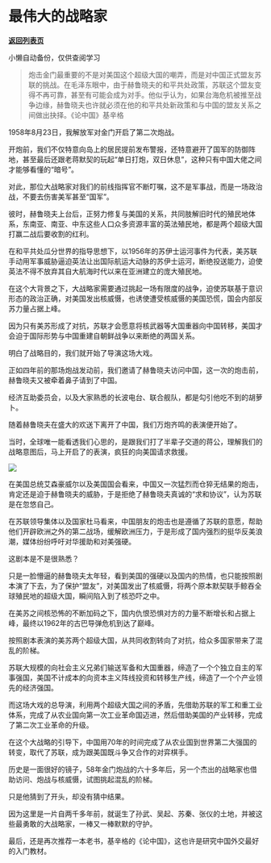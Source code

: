 # 最伟大的战略家

[**返回列表页**](/gzh/政事堂2019)

小懒自动备份，仅供查阅学习

>
> 炮击金门最重要的不是对美国这个超级大国的嘲弄，而是对中国正式盟友苏联的挑战。在毛泽东眼中，由于赫鲁晓夫的和平共处政策，苏联这个盟友变得不再可靠，甚至有可能会成为对手。他似乎认为，如果台海危机被推至战争边缘，赫鲁晓夫也许就必须在他的和平共处新政策和与中国的盟友关系之间做出抉择。《论中国》基辛格

1958年8月23日，我解放军对金门开启了第二次炮战。

开炮前，我们不仅特意向岛上的居民提前发布警报，还特意避开了国军的防御阵地，甚至最后还跟老蒋默契的玩起“单日打炮，双日休息”，这种只有中国大佬之间才能够看懂的“暗号”。  

对此，那位大战略家对我们的前线指挥官不断叮嘱，这不是军事战，而是一场政治战，不要去伤害美军甚至“国军”。  

彼时，赫鲁晓夫上台后，正努力修复与美国的关系，共同肢解旧时代的殖民地体系，东南亚、南亚、中东这些人口众多资源丰富的英法殖民地，都是两个超级大国打赢二战后要收割的红利。

在和平共处瓜分世界的指导思想下，以1956年的苏伊士运河事件为代表，美苏联手动用军事威胁逼迫英法让出国际航运大动脉的苏伊士运河，断绝投送能力，迫使英法不得不放弃其自大航海时代以来在亚洲建立的庞大殖民地。

在这个大背景之下，大战略家需要通过挑起一场有限度的战争，迫使苏联基于意识形态的政治正确，对美国发出核威慑，也诱使遭受核威慑的美国恐慌，国会内部反苏力量占据上峰。

因为只有美苏形成了对抗，苏联才会愿意将核武器等大国重器向中国转移，美国才会迫于国际形势与中国重建自朝鲜战争以来断绝的两国关系。

明白了战略目的，我们就开始了导演这场大戏。

正如四年前的那场炮战发动前，我们邀请了赫鲁晓夫访问中国，这一次的炮击前，赫鲁晓夫又被牵着鼻子请到了中国。

经济互助委员会，以及大家熟悉的长波电台、联合舰队，都是勾引他吃不到的胡萝卜。

随着赫鲁晓夫在盛大的欢送下离开了中国，我们万炮齐鸣的表演便开始了。

当时，全球唯一能看透我们心思的，是跟我们打了半辈子交道的蒋公，理解我们的战略意图后，马上开启了的表演，疯狂的向美国请求救援。

![](https://mmbiz.qpic.cn/mmbiz_jpg/rxhS23yu8cME0xicxkiaGaiarboeo2yD5C8YUDZaVm5ePcKfCsiampQch33sZKKUzkia1AvMWczUegX7mdca0Nk3BHQ/640?wx_fmt=jpeg)

在美国总统艾森豪威尔以及美国国会看来，中国又一次猛烈而仓猝无结果的炮击，肯定还是迫于赫鲁晓夫的威胁，于是拒绝了赫鲁晓夫真诚的“求和协议”，认为苏联是在忽悠自己。  

在苏联领导集体以及国家杜马看来，中国朋友的炮击也是遵循了苏联的意愿，帮助他们开辟欧洲之外的第二战场，缓解欧洲压力，于是形成了国内强烈的挺华反美浪潮，媒体纷纷呼吁对华援助和对美强硬。

这剧本是不是很熟悉？  

只是一脸懵逼的赫鲁晓夫太年轻，看到美国的强硬以及国内的热情，也只能按照剧本演了下去，为了保护“盟友”，对美国发出了核威慑，将两个原本默契联手鲸吞全球殖民地的超级大国，瞬间陷入到了核恐吓之中。

在美苏之间核恐怖的不断加码之下，国内仇恨恐惧对方的力量不断增长和占据上峰，最终以1962年的古巴导弹危机到达了巅峰。

按照剧本表演的美苏两个超级大国，从共同收割转向了对抗，给众多国家带来了混乱的阶梯。

苏联大规模的向社会主义兄弟们输送军备和大国重器，缔造了一个个独立自主的军事强国，美国不计成本的向资本主义阵线投资和转移生产线，缔造了一个个产业领先的经济强国。  

而这场大戏的总导演，利用两个超级大国之间的矛盾，先借助苏联的军工和重工业体系，完成了从农业国向第一次工业革命国迈进，然后借助美国的产业转移，完成了第二次工业革命的升级。

在这个大战略的引导下，中国用70年的时间完成了从农业国到世界第二大强国的转变，取代了苏联，成为跟美国既斗争又合作的对弈棋手。  

历史是一面很好的镜子，58年金门炮战的六十多年后，另一个杰出的战略家也借助访问、炮战与核威慑，试图挑起混乱的阶梯。

只是他猜到了开头，却没有猜中结果。

因为这里是一片自两千多年前，就诞生了孙武、吴起、苏秦、张仪的土地，并被这些最勇敢的大战略家，一棒又一棒默默的守护。  

最后，还是再次推荐一本老书，基辛格的《论中国》，这也许是研究中国外交最好的入门教材。  

